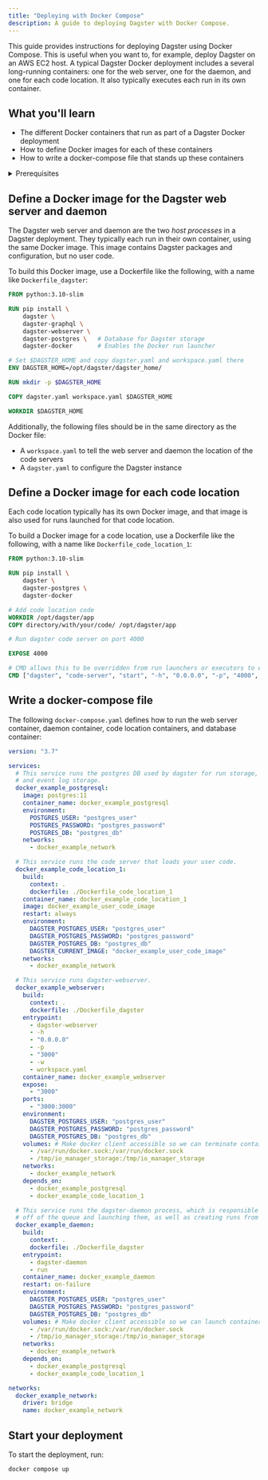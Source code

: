 ```yaml
---
title: "Deploying with Docker Compose"
description: A guide to deploying Dagster with Docker Compose.
---
```


This guide provides instructions for deploying Dagster using Docker Compose. This is useful when you want to, for example, deploy Dagster on an AWS EC2 host. A typical Dagster Docker deployment includes a several long-running containers: one for the web server, one for the daemon, and one for each code location. It also typically executes each run in its own container.

## What you'll learn

- The different Docker containers that run as part of a Dagster Docker deployment
- How to define Docker images for each of these containers
- How to write a docker-compose file that stands up these containers

<details>
  <summary>Prerequisites</summary>
- Familiarity with Docker and Docker Compose
- Familiarity with dagster.yaml instance configuration
- Familiarity with workspace.yaml code location configuration
</details>


## Define a Docker image for the Dagster web server and daemon

The Dagster web server and daemon are the two _host processes_ in a Dagster deployment. They typically each run in their own container, using the same Docker image. This image contains Dagster packages and configuration, but no user code.

To build this Docker image, use a Dockerfile like the following, with a name like `Dockerfile_dagster`:

```dockerfile
FROM python:3.10-slim

RUN pip install \
    dagster \
    dagster-graphql \
    dagster-webserver \
    dagster-postgres \   # Database for Dagster storage
    dagster-docker       # Enables the Docker run launcher

# Set $DAGSTER_HOME and copy dagster.yaml and workspace.yaml there
ENV DAGSTER_HOME=/opt/dagster/dagster_home/

RUN mkdir -p $DAGSTER_HOME

COPY dagster.yaml workspace.yaml $DAGSTER_HOME

WORKDIR $DAGSTER_HOME
```

Additionally, the following files should be in the same directory as the Docker file:
- A `workspace.yaml` to tell the web server and daemon the location of the code servers
- A `dagster.yaml` to configure the Dagster instance

## Define a Docker image for each code location

Each code location typically has its own Docker image, and that image is also used for runs launched for that code location.

To build a Docker image for a code location, use a Dockerfile like the following, with a name like `Dockerfile_code_location_1`:

```dockerfile
FROM python:3.10-slim

RUN pip install \
    dagster \
    dagster-postgres \
    dagster-docker

# Add code location code
WORKDIR /opt/dagster/app
COPY directory/with/your/code/ /opt/dagster/app

# Run dagster code server on port 4000

EXPOSE 4000

# CMD allows this to be overridden from run launchers or executors to execute runs and steps
CMD ["dagster", "code-server", "start", "-h", "0.0.0.0", "-p", "4000", "-f", "definitions.py"]
```

## Write a docker-compose file

The following `docker-compose.yaml` defines how to run the web server container, daemon container, code location containers, and database container:

```yaml title="docker-compose.yaml"
version: "3.7"

services:
  # This service runs the postgres DB used by dagster for run storage, schedule storage,
  # and event log storage.
  docker_example_postgresql:
    image: postgres:11
    container_name: docker_example_postgresql
    environment:
      POSTGRES_USER: "postgres_user"
      POSTGRES_PASSWORD: "postgres_password"
      POSTGRES_DB: "postgres_db"
    networks:
      - docker_example_network

  # This service runs the code server that loads your user code.
  docker_example_code_location_1:
    build:
      context: .
      dockerfile: ./Dockerfile_code_location_1
    container_name: docker_example_code_location_1
    image: docker_example_user_code_image
    restart: always
    environment:
      DAGSTER_POSTGRES_USER: "postgres_user"
      DAGSTER_POSTGRES_PASSWORD: "postgres_password"
      DAGSTER_POSTGRES_DB: "postgres_db"
      DAGSTER_CURRENT_IMAGE: "docker_example_user_code_image"
    networks:
      - docker_example_network

  # This service runs dagster-webserver.
  docker_example_webserver:
    build:
      context: .
      dockerfile: ./Dockerfile_dagster
    entrypoint:
      - dagster-webserver
      - -h
      - "0.0.0.0"
      - -p
      - "3000"
      - -w
      - workspace.yaml
    container_name: docker_example_webserver
    expose:
      - "3000"
    ports:
      - "3000:3000"
    environment:
      DAGSTER_POSTGRES_USER: "postgres_user"
      DAGSTER_POSTGRES_PASSWORD: "postgres_password"
      DAGSTER_POSTGRES_DB: "postgres_db"
    volumes: # Make docker client accessible so we can terminate containers from the webserver
      - /var/run/docker.sock:/var/run/docker.sock
      - /tmp/io_manager_storage:/tmp/io_manager_storage
    networks:
      - docker_example_network
    depends_on:
      - docker_example_postgresql
      - docker_example_code_location_1

  # This service runs the dagster-daemon process, which is responsible for taking runs
  # off of the queue and launching them, as well as creating runs from schedules or sensors.
  docker_example_daemon:
    build:
      context: .
      dockerfile: ./Dockerfile_dagster
    entrypoint:
      - dagster-daemon
      - run
    container_name: docker_example_daemon
    restart: on-failure
    environment:
      DAGSTER_POSTGRES_USER: "postgres_user"
      DAGSTER_POSTGRES_PASSWORD: "postgres_password"
      DAGSTER_POSTGRES_DB: "postgres_db"
    volumes: # Make docker client accessible so we can launch containers using host docker
      - /var/run/docker.sock:/var/run/docker.sock
      - /tmp/io_manager_storage:/tmp/io_manager_storage
    networks:
      - docker_example_network
    depends_on:
      - docker_example_postgresql
      - docker_example_code_location_1

networks:
  docker_example_network:
    driver: bridge
    name: docker_example_network
```

## Start your deployment

To start the deployment, run:

```shell
docker compose up
```
